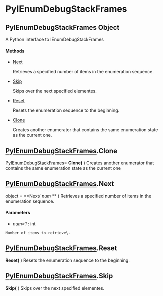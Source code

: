 # PyIEnumDebugStackFrames

## PyIEnumDebugStackFrames Object

A Python interface to IEnumDebugStackFrames

#### Methods


  - [Next](PyIEnumDebugStackFrames.md#pyienumdebugstackframesnext)

    Retrieves a specified number of items in the enumeration sequence\.&nbsp;

  - [Skip](PyIEnumDebugStackFrames.md#pyienumdebugstackframesskip)

    Skips over the next specified elementes\.&nbsp;

  - [Reset](PyIEnumDebugStackFrames.md#pyienumdebugstackframesreset)

    Resets the enumeration sequence to the beginning\.&nbsp;

  - [Clone](PyIEnumDebugStackFrames.md#pyienumdebugstackframesclone)

    Creates another enumerator that contains the same enumeration state as the current one\.&nbsp;

## [PyIEnumDebugStackFrames](#pyienumdebugstackframes)\.Clone

[PyIEnumDebugStackFrames](#pyienumdebugstackframes)\= **Clone\(** \)
Creates another enumerator that contains the same enumeration state as the current one

## [PyIEnumDebugStackFrames](#pyienumdebugstackframes)\.Next

object \= **Next\( *num* ** \)
Retrieves a specified number of items in the enumeration sequence\.

#### Parameters


  -  *num\=1* : int

    Number of items to retrieve\.

## [PyIEnumDebugStackFrames](#pyienumdebugstackframes)\.Reset

 **Reset\(** \)
Resets the enumeration sequence to the beginning\.

## [PyIEnumDebugStackFrames](#pyienumdebugstackframes)\.Skip

 **Skip\(** \)
Skips over the next specified elementes\.